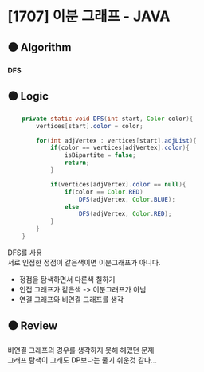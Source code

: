 # [1707] 이분 그래프 - JAVA

## :black_circle: Algorithm
**DFS**

## :black_circle: Logic

```Java
    private static void DFS(int start, Color color){
        vertices[start].color = color;

        for(int adjVertex : vertices[start].adjList){
            if(color == vertices[adjVertex].color){
                isBipartite = false;
                return;
            }

            if(vertices[adjVertex].color == null){
                if(color == Color.RED)
                    DFS(adjVertex, Color.BLUE);
                else
                    DFS(adjVertex, Color.RED);
            }
        }
    }
```

DFS를 사용  
서로 인접한 정점이 같은색이면 이분그래프가 아니다.  
  
- 정점을 탐색하면서 다른색 칠하기
- 인접 그래프가 같은색 -> 이분그래프가 아님
- 연결 그래프와 비연결 그래프를 생각

## :black_circle: Review
비연결 그래프의 경우를 생각하지 못해 헤맸던 문제  
그래프 탐색이 그래도 DP보다는 풀기 쉬운것 같다...